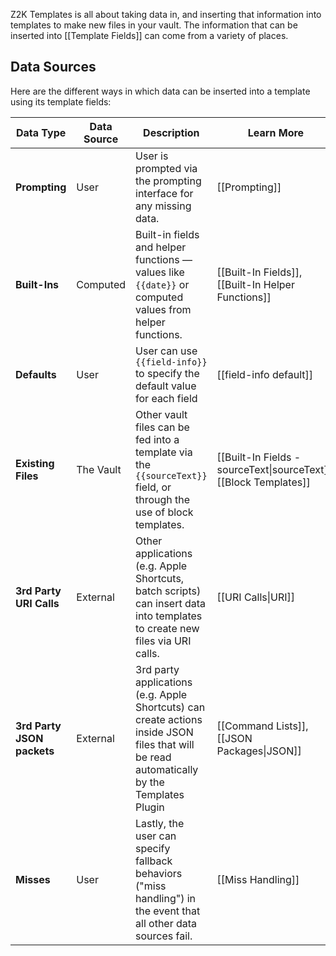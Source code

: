 Z2K Templates is all about taking data in, and inserting that information into templates to make new files in your vault. The information that can be inserted into [[Template Fields]] can come from a variety of places.

## Data Sources
Here are the different ways in which data can be inserted into a template using its template fields:

| Data Type                  | Data Source | Description                                                                                                                                | Learn More                                                        |
| -------------------------- | ----------- | ------------------------------------------------------------------------------------------------------------------------------------------ | ----------------------------------------------------------------- |
| **Prompting**              | User        | User is prompted via the prompting interface for any missing data.                                                                         | [[Prompting]]                                                     |
| **Built-Ins**              | Computed    | Built-in fields and helper functions — values like `{{date}}` or computed values from helper functions.                                    | [[Built-In Fields]], [[Built-In Helper Functions]]       |
| **Defaults**               | User        | User can use `{{field-info}}` to specify the default value for each field                                                                  | [[field-info default]]                                            |
| **Existing Files**         | The Vault   | Other vault files can be fed into a template via the `{{sourceText}}` field, or through the use of block templates.                        | [[Built-In Fields - sourceText\|sourceText]], [[Block Templates]] |
| **3rd Party URI Calls**    | External    | Other applications (e.g. Apple Shortcuts, batch scripts) can insert data into templates to create new files via URI calls.                 | [[URI Calls\|URI]]                                                |
| **3rd Party JSON packets** | External    | 3rd party applications (e.g. Apple Shortcuts) can create actions inside JSON files that will be read automatically by the Templates Plugin | [[Command Lists]], [[JSON Packages\|JSON]]                        |
| **Misses**                 | User        | Lastly, the user can specify fallback behaviors ("miss handling") in the event that all other data sources fail.                           | [[Miss Handling]]                                                 |

